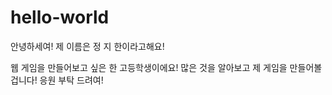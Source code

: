 # hello-world

안녕하세여! 제 이름은 정 지 한이라고해요!

웹 게임을 만들어보고 싶은 한 고등학생이에요!
많은 것을 알아보고 제 게임을 만들어볼겁니다! 응원 부탁 드려여!

